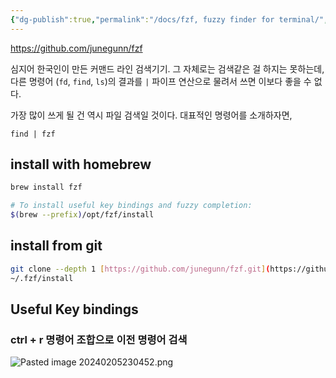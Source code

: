 ```yaml
---
{"dg-publish":true,"permalink":"/docs/fzf, fuzzy finder for terminal/","title":"fzf, fuzzy finder for terminal"}
---
```


<https://github.com/junegunn/fzf>  

심지어 한국인이 만든 커맨드 라인 검색기기. 그 자체로는 검색같은 걸 하지는 못하는데, 다른 명령어 (`fd`, `find`, `ls`)의 결과를 `|` 파이프 연산으로 물려서 쓰면 이보다 좋을 수 없다.

가장 많이 쓰게 될 건 역시 파일 검색일 것이다. 대표적인 명령어를 소개하자면,

```shell
find | fzf
```

## install with homebrew

```sh
brew install fzf

# To install useful key bindings and fuzzy completion:
$(brew --prefix)/opt/fzf/install
```

## install from git

```sh
git clone --depth 1 [https://github.com/junegunn/fzf.git](https://github.com/junegunn/fzf.git) ~/.fzf
~/.fzf/install
```

## Useful Key bindings

### ctrl + r 명령어 조합으로 이전 명령어 검색

![Pasted image 20240205230452.png](/img/user/docs/assets/Pasted%20image%2020240205230452.png)
